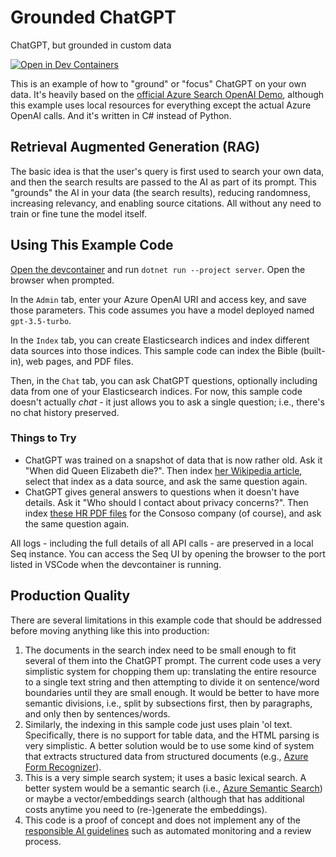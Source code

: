 # Grounded ChatGPT
ChatGPT, but grounded in custom data

[![Open in Dev Containers](https://img.shields.io/static/v1?label=Dev%20Containers&message=Open&color=blue&logo=visualstudiocode)](https://vscode.dev/redirect?url=vscode://ms-vscode-remote.remote-containers/cloneInVolume?url=https://github.com/StephenCleary/grounded-chatgpt)

This is an example of how to "ground" or "focus" ChatGPT on your own data. It's heavily based on the [official Azure Search OpenAI Demo](https://github.com/Azure-Samples/azure-search-openai-demo), although this example uses local resources for everything except the actual Azure OpenAI calls. And it's written in C# instead of Python.

## Retrieval Augmented Generation (RAG)

The basic idea is that the user's query is first used to search your own data, and then the search results are passed to the AI as part of its prompt. This "grounds" the AI in your data (the search results), reducing randomness, increasing relevancy, and enabling source citations. All without any need to train or fine tune the model itself.

## Using This Example Code

[Open the devcontainer](https://vscode.dev/redirect?url=vscode://ms-vscode-remote.remote-containers/cloneInVolume?url=https://github.com/StephenCleary/grounded-chatgpt) and run `dotnet run --project server`. Open the browser when prompted.

In the `Admin` tab, enter your Azure OpenAI URI and access key, and save those parameters. This code assumes you have a model deployed named `gpt-3.5-turbo`.

In the `Index` tab, you can create Elasticsearch indices and index different data sources into those indices. This sample code can index the Bible (built-in), web pages, and PDF files.

Then, in the `Chat` tab, you can ask ChatGPT questions, optionally including data from one of your Elasticsearch indices. For now, this sample code doesn't actually *chat* - it just allows you to ask a single question; i.e., there's no chat history preserved.

### Things to Try

- ChatGPT was trained on a snapshot of data that is now rather old. Ask it "When did Queen Elizabeth die?". Then index [her Wikipedia article](https://en.wikipedia.org/wiki/Elizabeth_II), select that index as a data source, and ask the same question again.
- ChatGPT gives general answers to questions when it doesn't have details. Ask it "Who should I contact about privacy concerns?". Then index [these HR PDF files](https://github.com/Azure-Samples/azure-search-openai-demo/tree/b843c02dd9cd34e0e78e8205474a4d86e4d86e67/data) for the Consoso company (of course), and ask the same question again.

All logs - including the full details of all API calls - are preserved in a local Seq instance. You can access the Seq UI by opening the browser to the port listed in VSCode when the devcontainer is running.

## Production Quality

There are several limitations in this example code that should be addressed before moving anything like this into production:
1. The documents in the search index need to be small enough to fit several of them into the ChatGPT prompt. The current code uses a very simplistic system for chopping them up: translating the entire resource to a single text string and then attempting to divide it on sentence/word boundaries until they are small enough. It would be better to have more semantic divisions, i.e., split by subsections first, then by paragraphs, and only then by sentences/words.
1. Similarly, the indexing in this sample code just uses plain 'ol text. Specifically, there is no support for table data, and the HTML parsing is very simplistic. A better solution would be to use some kind of system that extracts structured data from structured documents (e.g., [Azure Form Recognizer](https://azure.microsoft.com/en-us/products/form-recognizer/)).
1. This is a very simple search system; it uses a basic lexical search. A better system would be a semantic search (i.e., [Azure Semantic Search](https://learn.microsoft.com/en-us/azure/search/semantic-search-overview)) or maybe a vector/embeddings search (although that has additional costs anytime you need to (re-)generate the embeddings).
1. This code is a proof of concept and does not implement any of the [responsible AI guidelines](https://azure.microsoft.com/en-us/solutions/ai/responsible-ai-with-azure/#overview) such as automated monitoring and a review process.
